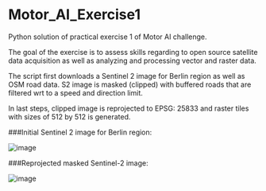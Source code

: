 # Motor_AI_Exercise1

Python solution of practical exercise 1 of Motor AI challenge. 

The goal of the exercise is to assess skills regarding to open source satellite data acquisition as well as analyzing and processing vector and raster data.

The script first downloads a Sentinel 2 image for Berlin region as well as OSM road data. S2 image is masked (clipped) with buffered roads that are filtered wrt to a speed and direction limit. 

In last steps, clipped image is reprojected to EPSG: 25833 and raster tiles with sizes of 512 by 512 is generated.

###Initial Sentinel 2 image for Berlin region:

![image](https://github.com/user-attachments/assets/08e7abb9-e294-49a8-ae59-c4638352f980)

###Reprojected masked Sentinel-2 image:

![image](https://github.com/user-attachments/assets/8db300ec-9b53-433b-a114-8ce2fbe31ec7)


